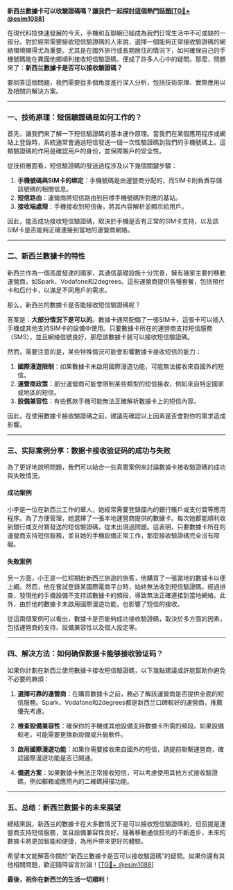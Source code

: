 **新西兰數據卡可以收驗證碼嗎？讓我們一起探討這個熱門話題[[TG💪+ @esim1088](https://t.me/s/esim1088)]**

在現代科技快速發展的今天，手機和互聯網已經成為我們日常生活中不可或缺的一部分。對於經常需要接收短信驗證碼的人來說，選擇一個能夠正常接收驗證碼的網絡環境顯得尤為重要。尤其是在國外旅行或長期居住的情況下，如何確保自己的手機號碼能在異國他鄉順利接收短信驗證碼，便成了許多人心中的疑問。那麼，問題來了：**新西兰數據卡是否可以接收驗證碼？**

要回答這個問題，我們需要從多個角度進行深入分析，包括技術原理、實際應用以及相關的解決方案。

---

### **一、技術原理：短信驗證碼是如何工作的？**

首先，讓我們來了解一下短信驗證碼的基本運作原理。當我們在某個應用程序或網站上登錄時，系統通常會通過短信發送一個一次性驗證碼到我們的手機號碼上。這類驗證碼的作用是確認用戶的身份，並保障賬戶的安全性。

從技術層面看，短信驗證碼的發送過程涉及以下幾個關鍵步驟：
1. **手機號碼與SIM卡的绑定**：手機號碼是由運營商分配的，而SIM卡則負責存儲該號碼的相關信息。
2. **短信路由**：運營商將短信路由到目標手機號碼所對應的基站。
3. **接收端處理**：手機接收到短信後，將其內容解析並顯示給用戶。

因此，能否成功接收短信驗證碼，取決於手機是否有正常的SIM卡支持，以及該SIM卡是否能夠正確連接到當地的運營商網絡。

---

### **二、新西兰數據卡的特性**

新西兰作為一個高度發達的國家，其通信基礎設施十分完善，擁有幾家主要的移動運營商，如Spark、Vodafone和2degrees。這些運營商提供各種套餐，包括預付卡和后付卡，以滿足不同用戶的需求。

那么，新西兰的數據卡是否能接收短信驗證碼呢？

答案是：**大部分情況下是可以的**。數據卡通常配備了一張SIM卡，這張卡可以插入手機或其他支持SIM卡的設備中使用。只要數據卡所在的運營商支持短信服務（SMS），並且網絡信號良好，那麼該數據卡就可以接收短信驗證碼。

然而，需要注意的是，某些特殊情況可能會影響數據卡接收短信的能力：
1. **國際漫遊限制**：如果數據卡未啟用國際漫遊功能，可能無法接收來自國外的短信。
2. **運營商政策**：部分運營商可能會限制某些類型的短信接收，例如來自特定國家或地區的短信。
3. **設備兼容性**：有些舊款手機可能無法正確解析數據卡上的短信內容。

因此，在使用數據卡接收驗證碼之前，建議先確認以上因素是否會對你的需求造成影響。

---

### **三、实际案例分享：数据卡接收验证码的成功与失败**

為了更好地說明問題，我們可以結合一些真實案例來討論數據卡接收驗證碼的成功與失敗情況。

#### **成功案例**
小李是一位在新西兰工作的華人，她經常需要登錄國內的銀行賬戶或支付寶等應用程序。為了方便管理，她選擇了一張本地運營商提供的數據卡。每次她都能順利收到銀行或支付寶發送的短信驗證碼，從未出現過問題。這表明，只要數據卡所在的運營商支持短信服務，並且她的手機設備正常工作，那麼接收驗證碼完全沒有障礙。

#### **失敗案例**
另一方面，小王是一位短期赴新西兰旅遊的旅客，他購買了一張當地的數據卡以便上網。然而，他在嘗試登錄某國際電商平台時，始終無法收到短信驗證碼。經過排查，發現他的手機設備不支持該數據卡的頻段，導致無法正確連接到當地網絡。此外，由於他的數據卡未啟用國際漫遊功能，也影響了短信的接收。

從這兩個案例可以看出，數據卡是否能夠成功接收驗證碼，取決於多方面的因素，包括運營商的支持、設備兼容性以及個人設定等。

---

### **四、解决方法：如何确保数据卡能够接收验证码？**

如果你計劃在新西兰使用數據卡接收短信驗證碼，以下幾點建議或許能幫助你避免不必要的麻煩：

1. **選擇可靠的運營商**：在購買數據卡之前，務必了解該運營商是否提供全面的短信服務。Spark、Vodafone和2degrees都是新西兰口碑較好的運營商，推薦優先考慮。

2. **檢查設備兼容性**：確保你的手機或其他設備支持數據卡所需的頻段。如果設備較老，可能需要更換新設備或升級軟件。

3. **啟用國際漫遊功能**：如果你需要接收來自國外的短信，請提前聯繫運營商，確認國際漫遊功能是否已開通。

4. **備選方案**：如果數據卡無法正常接收短信，可以考慮使用其他方式接收驗證碼，例如郵箱或應用內的二維碼掃描功能。

---

### **五、总结：新西兰数据卡的未来展望**

總結來說，新西兰的數據卡在大多數情況下是可以接收短信驗證碼的，但前提是運營商支持短信服務，並且設備兼容性良好。隨著移動通信技術的不斷進步，未來的數據卡將更加智能和便捷，為用戶帶來更好的體驗。

希望本文能解答你關於“新西兰數據卡是否可以接收驗證碼”的疑問。如果你還有其他相關問題，歡迎隨時留言討論！[[TG💪+ @esim1088](https://t.me/s/esim1088)]

**最後，祝你在新西兰的生活一切順利！**